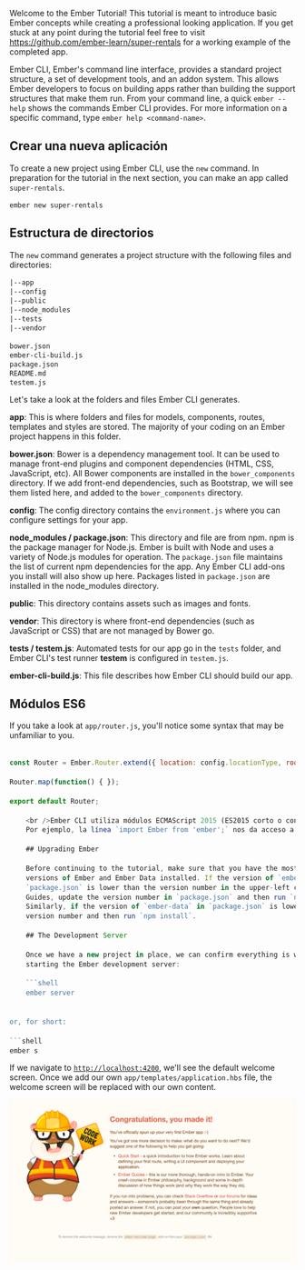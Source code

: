 Welcome to the Ember Tutorial! This tutorial is meant to introduce basic Ember concepts while creating a professional looking application. If you get stuck at any point during the tutorial feel free to visit <https://github.com/ember-learn/super-rentals> for a working example of the completed app.

Ember CLI, Ember's command line interface, provides a standard project structure, a set of development tools, and an addon system. This allows Ember developers to focus on building apps rather than building the support structures that make them run. From your command line, a quick `ember --help` shows the commands Ember CLI provides. For more information on a specific command, type `ember help <command-name>`.

## Crear una nueva aplicación

To create a new project using Ember CLI, use the `new` command. In preparation for the tutorial in the next section, you can make an app called `super-rentals`.

```shell
ember new super-rentals
```

## Estructura de directorios

The `new` command generates a project structure with the following files and directories:

```text
|--app
|--config
|--public
|--node_modules
|--tests
|--vendor

bower.json
ember-cli-build.js
package.json
README.md
testem.js
```

Let's take a look at the folders and files Ember CLI generates.

**app**: This is where folders and files for models, components, routes, templates and styles are stored. The majority of your coding on an Ember project happens in this folder.

**bower.json**: Bower is a dependency management tool. It can be used to manage front-end plugins and component dependencies (HTML, CSS, JavaScript, etc). All Bower components are installed in the `bower_components` directory. If we add front-end dependencies, such as Bootstrap, we will see them listed here, and added to the `bower_components` directory.

**config**: The config directory contains the `environment.js` where you can configure settings for your app.

**node_modules / package.json**: This directory and file are from npm. npm is the package manager for Node.js. Ember is built with Node and uses a variety of Node.js modules for operation. The `package.json` file maintains the list of current npm dependencies for the app. Any Ember CLI add-ons you install will also show up here. Packages listed in `package.json` are installed in the node_modules directory.

**public**: This directory contains assets such as images and fonts.

**vendor**: This directory is where front-end dependencies (such as JavaScript or CSS) that are not managed by Bower go.

**tests / testem.js**: Automated tests for our app go in the `tests` folder, and Ember CLI's test runner **testem** is configured in `testem.js`.

**ember-cli-build.js**: This file describes how Ember CLI should build our app.

## Módulos ES6

If you take a look at `app/router.js`, you'll notice some syntax that may be unfamiliar to you.

```app/router.js import Ember from 'ember'; import config from './config/environment';

const Router = Ember.Router.extend({ location: config.locationType, rootURL: config.rootURL });

Router.map(function() { });

export default Router;

    <br />Ember CLI utiliza módulos ECMAScript 2015 (ES2015 corto o conocido antes como ES6) para organizar el código de la aplicación.
    Por ejemplo, la línea `import Ember from 'ember';` nos da acceso a la biblioteca de Ember.js como la variable `Ember`. Y la línea `import config from './config/environment';`, nos da acceso a los datos de configuración de la aplicación como la variable `config`. `const`es una forma de declarar una variable de solo lectura, para asegurarnos que no se reasigne accidentalmente en otro lado. Al final del archivo, `export default Router;` hace que la variable `Router` definida en este archivo, esté disponible para otras partes de la aplicación.
    
    ## Upgrading Ember
    
    Before continuing to the tutorial, make sure that you have the most recent
    versions of Ember and Ember Data installed. If the version of `ember-source` in
    `package.json` is lower than the version number in the upper-left corner of these
    Guides, update the version number in `package.json` and then run `npm install`.
    Similarly, if the version of `ember-data` in `package.json` is lower, update the
    version number and then run `npm install`.
    
    ## The Development Server
    
    Once we have a new project in place, we can confirm everything is working by
    starting the Ember development server:
    
    ```shell
    ember server
    

or, for short:

```shell
ember s
```

If we navigate to [`http://localhost:4200`](http://localhost:4200), we'll see the default welcome screen. Once we add our own `app/templates/application.hbs` file, the welcome screen will be replaced with our own content.

![default welcome screen](../../images/ember-cli/default-welcome-page.png)
